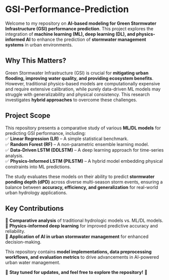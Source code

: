 # GSI-Performance-Prediction  

Welcome to my repository on **AI-based modeling for Green Stormwater Infrastructure (GSI) performance prediction**. This project explores the integration of **machine learning (ML), deep learning (DL), and physics-informed AI** to enhance the prediction of **stormwater management systems** in urban environments.  

## Why This Matters?  
Green Stormwater Infrastructure (GSI) is crucial for **mitigating urban flooding, improving water quality, and providing ecosystem benefits**. However, traditional physics-based models are computationally expensive and require extensive calibration, while purely data-driven ML models may struggle with generalizability and physical consistency. This research investigates **hybrid approaches** to overcome these challenges.  

## Project Scope  
This repository presents a comparative study of various **ML/DL models** for predicting GSI performance, including:  
✅ **Linear Regression (LR)** – A simple statistical benchmark.  
✅ **Random Forest (RF)** – A non-parametric ensemble learning model.  
✅ **Data-Driven LSTM (DDLSTM)** – A deep learning approach for time-series analysis.  
✅ **Physics-Informed LSTM (PILSTM)** – A hybrid model embedding physical constraints into ML predictions.  

The study evaluates these models on their ability to predict **stormwater ponding depth (dPD)** across diverse multi-season storm events, ensuring a balance between **accuracy, efficiency, and generalization** for real-world urban hydrology applications.  

## Key Contributions  
📌 **Comparative analysis** of traditional hydrologic models vs. ML/DL models.  
📌 **Physics-informed deep learning** for improved predictive accuracy and reliability.  
📌 **Application of AI in urban stormwater management** for enhanced decision-making.  

This repository contains **model implementations, data preprocessing workflows, and evaluation metrics** to drive advancements in AI-powered urban water management.  

🚀 **Stay tuned for updates, and feel free to explore the repository!** 🚀  

